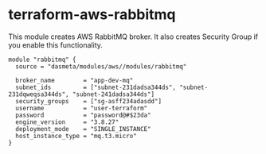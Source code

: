 # terraform-aws-rabbitmq
This module creates AWS RabbitMQ broker. It also creates Security Group if you enable this functionality.

```
module "rabbitmq" {
  source = "dasmeta/modules/aws//modules/rabbitmq"

  broker_name        = "app-dev-mq"
  subnet_ids         = ["subnet-231dadsa344ds", "subnet-231dqweqsa344ds", "subnet-241dadsa344ds"]
  security_groups    = ["sg-asff234adasdd"]
  username           = "user-terraform"
  password           = "password@#$23da"
  engine_version     = "3.8.27"
  deployment_mode    = "SINGLE_INSTANCE"
  host_instance_type = "mq.t3.micro"
}
```